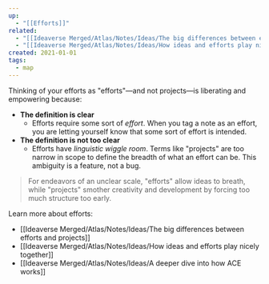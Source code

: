 ```yaml
---
up:
  - "[[Efforts]]"
related:
  - "[[Ideaverse Merged/Atlas/Notes/Ideas/The big differences between efforts and projects]]"
  - "[[Ideaverse Merged/Atlas/Notes/Ideas/How ideas and efforts play nicely together]]"
created: 2021-01-01
tags:
  - map
---
```


Thinking of your efforts as "efforts"—and not projects—is liberating and empowering because:

- **The definition is clear** 
    - Efforts require some sort of *effort*. When you tag a note as an effort, you are letting yourself know that some sort of effort is intended.
- **The definition is not too clear**
    - Efforts have _linguistic wiggle room_. Terms like "projects" are too narrow in scope to define the breadth of what an effort can be. This ambiguity is a feature, not a bug.

> For endeavors of an unclear scale, "efforts" allow ideas to breath, while "projects" smother creativity and development by forcing too much structure too early.

Learn more about efforts:

- [[Ideaverse Merged/Atlas/Notes/Ideas/The big differences between efforts and projects]]
- [[Ideaverse Merged/Atlas/Notes/Ideas/How ideas and efforts play nicely together]]
- [[Ideaverse Merged/Atlas/Notes/Ideas/A deeper dive into how ACE works]]
